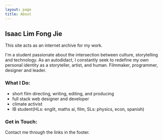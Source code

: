 ```yaml
---
layout: page
title: About
---
```


## Isaac Lim Fong Jie 

This site acts as an internet archive for my work.

I'm a student passionate about the intersection between culture, storytelling and technology. As an autodidact, I constantly seek to redefine my own personal identity as a storyteller, artist, and human. Filmmaker, programmer, designer and leader. 
 
### What I Do:

- short film directing, writing, editing, and producing 
- full stack web designer and developer
- climate activist
- IB student(HLs: englit, maths ai, film, SLs: physics, econ, spanish)

### Get in Touch:

Contact me through the links in the footer.